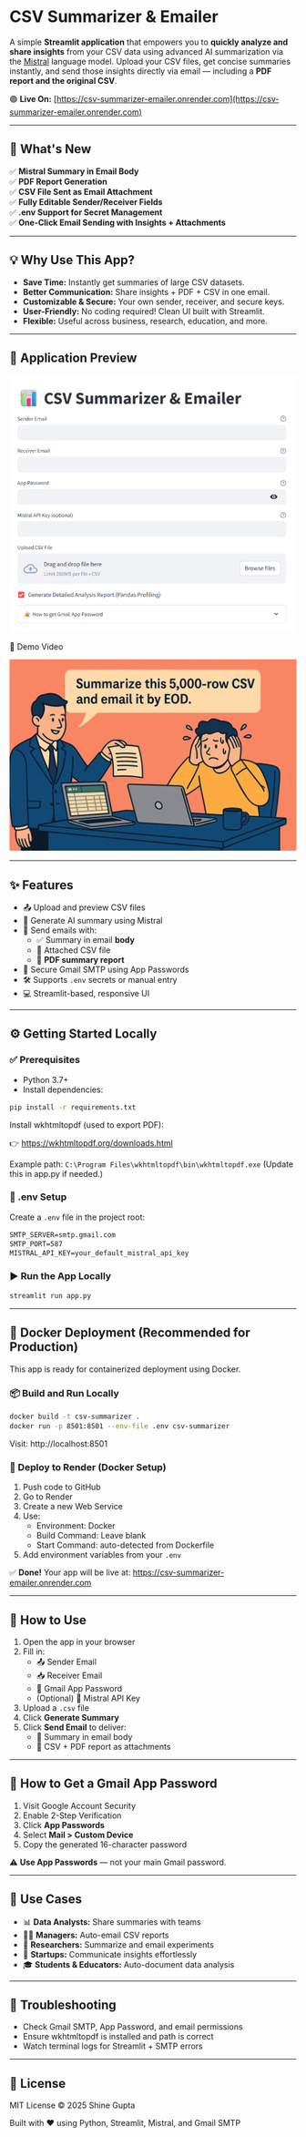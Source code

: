 # CSV Summarizer & Emailer

A simple **Streamlit application** that empowers you to **quickly analyze and share insights** from your CSV data using advanced AI summarization via the [Mistral](https://mistral.ai/) language model. Upload your CSV files, get concise summaries instantly, and send those insights directly via email — including a **PDF report and the original CSV**.

🟢 **Live On:** [https://csv-summarizer-emailer.onrender.com](https://csv-summarizer-emailer.onrender.com)

---

## 🚀 What's New

✅ **Mistral Summary in Email Body**  
✅ **PDF Report Generation**  
✅ **CSV File Sent as Email Attachment**  
✅ **Fully Editable Sender/Receiver Fields**  
✅ **.env Support for Secret Management**  
✅ **One-Click Email Sending with Insights + Attachments**  

---

## 💡 Why Use This App?

- **Save Time:** Instantly get summaries of large CSV datasets.
- **Better Communication:** Share insights + PDF + CSV in one email.
- **Customizable & Secure:** Your own sender, receiver, and secure keys.
- **User-Friendly:** No coding required! Clean UI built with Streamlit.
- **Flexible:** Useful across business, research, education, and more.

---

## 📸 Application Preview

![Streamlit CSV Summarizer UI Screenshot](https://github.com/Shine-5705/csv-monitor-summarizer/blob/main/assets/image.png)

<summary>🎥 Demo Video</summary>

[![CSV Summarizer Demo Video🎥](https://github.com/Shine-5705/csv-monitor-summarizer/blob/main/assets/thumbnail.png)](https://youtu.be/-lqke84Vpug)


---

## ✨ Features

- 📤 Upload and preview CSV files
- 🤖 Generate AI summary using Mistral
- 📧 Send emails with:
  - ✅ Summary in email **body**
  - 📎 Attached CSV file
  - 📄 **PDF summary report**
- 🔐 Secure Gmail SMTP using App Passwords
- 🛠️ Supports `.env` secrets or manual entry
- 💻 Streamlit-based, responsive UI

---

## ⚙️ Getting Started Locally

### ✅ Prerequisites

- Python 3.7+
- Install dependencies:

```bash
pip install -r requirements.txt
```

Install wkhtmltopdf (used to export PDF):

👉 https://wkhtmltopdf.org/downloads.html

Example path: `C:\Program Files\wkhtmltopdf\bin\wkhtmltopdf.exe`
(Update this in app.py if needed.)

### 📁 .env Setup
Create a `.env` file in the project root:

```env
SMTP_SERVER=smtp.gmail.com
SMTP_PORT=587
MISTRAL_API_KEY=your_default_mistral_api_key
```

### ▶️ Run the App Locally
```bash
streamlit run app.py
```

---

## 🐳 Docker Deployment (Recommended for Production)

This app is ready for containerized deployment using Docker.

### 📦 Build and Run Locally
```bash
docker build -t csv-summarizer .
docker run -p 8501:8501 --env-file .env csv-summarizer
```
Visit: http://localhost:8501

### 🚀 Deploy to Render (Docker Setup)

1. Push code to GitHub
2. Go to Render
3. Create a new Web Service
4. Use:
   - Environment: Docker
   - Build Command: Leave blank
   - Start Command: auto-detected from Dockerfile
5. Add environment variables from your `.env`

✅ **Done!** Your app will be live at:
https://csv-summarizer-emailer.onrender.com

---

## 🧠 How to Use

1. Open the app in your browser
2. Fill in:
   - 📤 Sender Email
   - 📥 Receiver Email
   - 🔑 Gmail App Password
   - (Optional) 🧠 Mistral API Key
3. Upload a `.csv` file
4. Click **Generate Summary**
5. Click **Send Email** to deliver:
   - 📄 Summary in email body
   - 📎 CSV + PDF report as attachments

---

## 🔐 How to Get a Gmail App Password

1. Visit Google Account Security
2. Enable 2-Step Verification
3. Click **App Passwords**
4. Select **Mail > Custom Device**
5. Copy the generated 16-character password

⚠️ **Use App Passwords** — not your main Gmail password.

---

## 💼 Use Cases

- 📊 **Data Analysts:** Share summaries with teams
- 🧑‍💼 **Managers:** Auto-email CSV reports
- 🧪 **Researchers:** Summarize and email experiments
- 🚀 **Startups:** Communicate insights effortlessly
- 🎓 **Students & Educators:** Auto-document data analysis

---

## 🐛 Troubleshooting

- Check Gmail SMTP, App Password, and email permissions
- Ensure wkhtmltopdf is installed and path is correct
- Watch terminal logs for Streamlit + SMTP errors

---

## 📝 License

MIT License © 2025 Shine Gupta

Built with ❤️ using Python, Streamlit, Mistral, and Gmail SMTP
